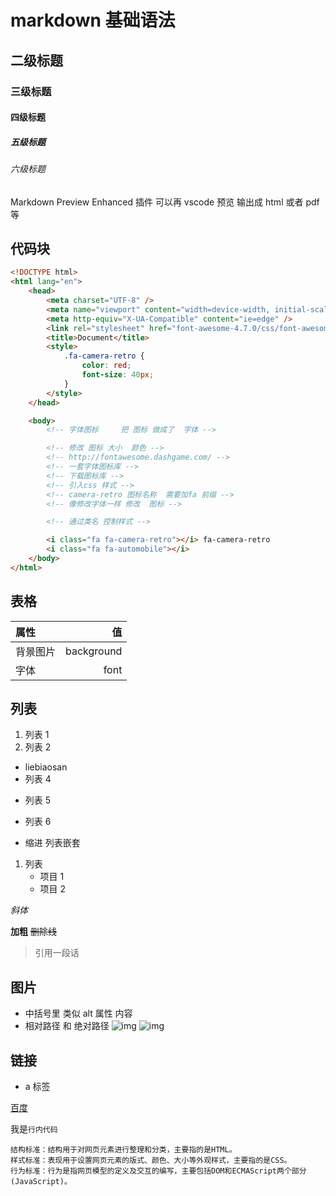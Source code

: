 # markdown 基础语法

## 二级标题

### 三级标题

#### 四级标题

##### 五级标题

###### 六级标题

Markdown Preview Enhanced 插件 可以再 vscode 预览 输出成 html 或者 pdf 等

## 代码块

```html
<!DOCTYPE html>
<html lang="en">
	<head>
		<meta charset="UTF-8" />
		<meta name="viewport" content="width=device-width, initial-scale=1.0" />
		<meta http-equiv="X-UA-Compatible" content="ie=edge" />
		<link rel="stylesheet" href="font-awesome-4.7.0/css/font-awesome.min.css" />
		<title>Document</title>
		<style>
			.fa-camera-retro {
				color: red;
				font-size: 40px;
			}
		</style>
	</head>

	<body>
		<!-- 字体图标     把 图标 做成了  字体 -->

		<!-- 修改 图标 大小  颜色 -->
		<!-- http://fontawesome.dashgame.com/ -->
		<!-- 一套字体图标库 -->
		<!-- 下载图标库 -->
		<!-- 引入css 样式 -->
		<!-- camera-retro 图标名称  需要加fa 前缀 -->
		<!-- 像修改字体一样 修改  图标 -->

		<!-- 通过类名 控制样式 -->

		<i class="fa fa-camera-retro"></i> fa-camera-retro
		<i class="fa fa-automobile"></i>
	</body>
</html>
```

<!-- 使用时 标记和  内容之间 要用空格  隔开 -->

## 表格

| 属性     |         值 |
| :------- | ---------: |
| 背景图片 | background |
| 字体     |       font |

## 列表

1. 列表 1
2. 列表 2

-   liebiaosan
-   列表 4

*   列表 5
*   列表 6

*   缩进 列表嵌套

1. 列表
    - 项目 1
    - 项目 2

_斜体_

**加粗**
~~删除线~~

> 引用一段话

## 图片

-   中括号里 类似 alt 属性 内容
-   相对路径 和 绝对路径
    ![img](banner1.png)
    ![img](http://gcsblog.oss-cn-shanghai.aliyuncs.com/blog/2019-04-29-072758.jpg?gcssloop)

## 链接

-   a 标签

[百度](https://www.baidu.com/)

我是`行内代码`

```
结构标准：结构用于对网页元素进行整理和分类，主要指的是HTML。
样式标准：表现用于设置网页元素的版式、颜色、大小等外观样式，主要指的是CSS。
行为标准：行为是指网页模型的定义及交互的编写，主要包括DOM和ECMAScript两个部分(JavaScript)。
```
